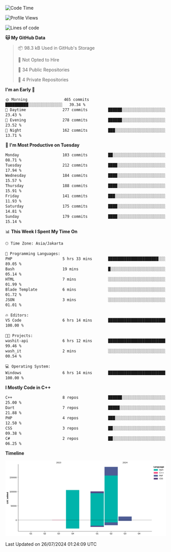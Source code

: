 <!--START_SECTION:waka-->
![Code Time](http://img.shields.io/badge/Code%20Time-139%20hrs%2031%20mins-blue)

![Profile Views](http://img.shields.io/badge/Profile%20Views-5-blue)

![Lines of code](https://img.shields.io/badge/From%20Hello%20World%20I%27ve%20Written-404.5%20thousand%20lines%20of%20code-blue)

**🐱 My GitHub Data** 

> 📦 98.3 kB Used in GitHub's Storage 
 > 
> 🚫 Not Opted to Hire
 > 
> 📜 34 Public Repositories 
 > 
> 🔑 4 Private Repositories 
 > 
**I'm an Early 🐤** 

```text
🌞 Morning                465 commits         ██████████░░░░░░░░░░░░░░░   39.34 % 
🌆 Daytime                277 commits         ██████░░░░░░░░░░░░░░░░░░░   23.43 % 
🌃 Evening                278 commits         ██████░░░░░░░░░░░░░░░░░░░   23.52 % 
🌙 Night                  162 commits         ███░░░░░░░░░░░░░░░░░░░░░░   13.71 % 
```
📅 **I'm Most Productive on Tuesday** 

```text
Monday                   103 commits         ██░░░░░░░░░░░░░░░░░░░░░░░   08.71 % 
Tuesday                  212 commits         ████░░░░░░░░░░░░░░░░░░░░░   17.94 % 
Wednesday                184 commits         ████░░░░░░░░░░░░░░░░░░░░░   15.57 % 
Thursday                 188 commits         ████░░░░░░░░░░░░░░░░░░░░░   15.91 % 
Friday                   141 commits         ███░░░░░░░░░░░░░░░░░░░░░░   11.93 % 
Saturday                 175 commits         ████░░░░░░░░░░░░░░░░░░░░░   14.81 % 
Sunday                   179 commits         ████░░░░░░░░░░░░░░░░░░░░░   15.14 % 
```


📊 **This Week I Spent My Time On** 

```text
🕑︎ Time Zone: Asia/Jakarta

💬 Programming Languages: 
PHP                      5 hrs 33 mins       ██████████████████████░░░   89.05 % 
Bash                     19 mins             █░░░░░░░░░░░░░░░░░░░░░░░░   05.14 % 
HTML                     7 mins              ░░░░░░░░░░░░░░░░░░░░░░░░░   01.99 % 
Blade Template           6 mins              ░░░░░░░░░░░░░░░░░░░░░░░░░   01.72 % 
JSON                     3 mins              ░░░░░░░░░░░░░░░░░░░░░░░░░   01.01 % 

🔥 Editors: 
VS Code                  6 hrs 14 mins       █████████████████████████   100.00 % 

🐱‍💻 Projects: 
washit-api               6 hrs 12 mins       █████████████████████████   99.46 % 
wash_it                  2 mins              ░░░░░░░░░░░░░░░░░░░░░░░░░   00.54 % 

💻 Operating System: 
Windows                  6 hrs 14 mins       █████████████████████████   100.00 % 
```

**I Mostly Code in C++** 

```text
C++                      8 repos             ██████░░░░░░░░░░░░░░░░░░░   25.00 % 
Dart                     7 repos             █████░░░░░░░░░░░░░░░░░░░░   21.88 % 
PHP                      4 repos             ███░░░░░░░░░░░░░░░░░░░░░░   12.50 % 
CSS                      3 repos             ██░░░░░░░░░░░░░░░░░░░░░░░   09.38 % 
C#                       2 repos             ██░░░░░░░░░░░░░░░░░░░░░░░   06.25 % 
```



**Timeline**

![Lines of Code chart](https://raw.githubusercontent.com/PradiptaAhmad/PradiptaAhmad/main/assets/bar_graph.png)


 Last Updated on 26/07/2024 01:24:09 UTC
<!--END_SECTION:waka-->

